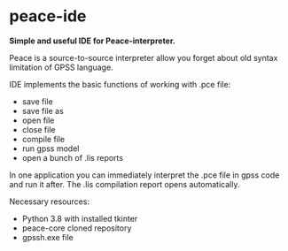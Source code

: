 # peace-ide
**Simple and useful IDE for Peace-interpreter.**

Peace is a source-to-source interpreter allow you forget about old syntax limitation of GPSS language.

IDE implements the basic functions of working with .pce file:
* save file
* save file as
* open file
* close file
* compile file
* run gpss model
* open a bunch of .lis reports

In one application you can immediately interpret the .pce file in gpss code and run it after. The .lis compilation report
opens automatically. 

Necessary resources:
* Python 3.8 with installed tkinter
* peace-core cloned repository
* gpssh.exe file